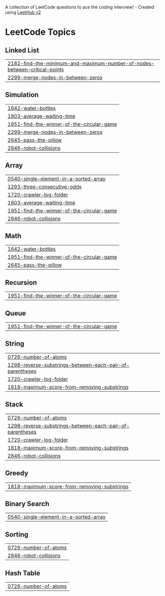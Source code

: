 A collection of LeetCode questions to ace the coding interview! - Created using [LeetHub v2](https://github.com/arunbhardwaj/LeetHub-2.0)
<!---LeetCode Topics Start-->
# LeetCode Topics
## Linked List
|  |
| ------- |
| [2182-find-the-minimum-and-maximum-number-of-nodes-between-critical-points](https://github.com/lalitsontyal/LEETCODE/tree/master/2182-find-the-minimum-and-maximum-number-of-nodes-between-critical-points) |
| [2299-merge-nodes-in-between-zeros](https://github.com/lalitsontyal/LEETCODE/tree/master/2299-merge-nodes-in-between-zeros) |
## Simulation
|  |
| ------- |
| [1642-water-bottles](https://github.com/lalitsontyal/LEETCODE/tree/master/1642-water-bottles) |
| [1803-average-waiting-time](https://github.com/lalitsontyal/LEETCODE/tree/master/1803-average-waiting-time) |
| [1951-find-the-winner-of-the-circular-game](https://github.com/lalitsontyal/LEETCODE/tree/master/1951-find-the-winner-of-the-circular-game) |
| [2299-merge-nodes-in-between-zeros](https://github.com/lalitsontyal/LEETCODE/tree/master/2299-merge-nodes-in-between-zeros) |
| [2645-pass-the-pillow](https://github.com/lalitsontyal/LEETCODE/tree/master/2645-pass-the-pillow) |
| [2846-robot-collisions](https://github.com/lalitsontyal/LEETCODE/tree/master/2846-robot-collisions) |
## Array
|  |
| ------- |
| [0540-single-element-in-a-sorted-array](https://github.com/lalitsontyal/LEETCODE/tree/master/0540-single-element-in-a-sorted-array) |
| [1293-three-consecutive-odds](https://github.com/lalitsontyal/LEETCODE/tree/master/1293-three-consecutive-odds) |
| [1720-crawler-log-folder](https://github.com/lalitsontyal/LEETCODE/tree/master/1720-crawler-log-folder) |
| [1803-average-waiting-time](https://github.com/lalitsontyal/LEETCODE/tree/master/1803-average-waiting-time) |
| [1951-find-the-winner-of-the-circular-game](https://github.com/lalitsontyal/LEETCODE/tree/master/1951-find-the-winner-of-the-circular-game) |
| [2846-robot-collisions](https://github.com/lalitsontyal/LEETCODE/tree/master/2846-robot-collisions) |
## Math
|  |
| ------- |
| [1642-water-bottles](https://github.com/lalitsontyal/LEETCODE/tree/master/1642-water-bottles) |
| [1951-find-the-winner-of-the-circular-game](https://github.com/lalitsontyal/LEETCODE/tree/master/1951-find-the-winner-of-the-circular-game) |
| [2645-pass-the-pillow](https://github.com/lalitsontyal/LEETCODE/tree/master/2645-pass-the-pillow) |
## Recursion
|  |
| ------- |
| [1951-find-the-winner-of-the-circular-game](https://github.com/lalitsontyal/LEETCODE/tree/master/1951-find-the-winner-of-the-circular-game) |
## Queue
|  |
| ------- |
| [1951-find-the-winner-of-the-circular-game](https://github.com/lalitsontyal/LEETCODE/tree/master/1951-find-the-winner-of-the-circular-game) |
## String
|  |
| ------- |
| [0726-number-of-atoms](https://github.com/lalitsontyal/LEETCODE/tree/master/0726-number-of-atoms) |
| [1298-reverse-substrings-between-each-pair-of-parentheses](https://github.com/lalitsontyal/LEETCODE/tree/master/1298-reverse-substrings-between-each-pair-of-parentheses) |
| [1720-crawler-log-folder](https://github.com/lalitsontyal/LEETCODE/tree/master/1720-crawler-log-folder) |
| [1818-maximum-score-from-removing-substrings](https://github.com/lalitsontyal/LEETCODE/tree/master/1818-maximum-score-from-removing-substrings) |
## Stack
|  |
| ------- |
| [0726-number-of-atoms](https://github.com/lalitsontyal/LEETCODE/tree/master/0726-number-of-atoms) |
| [1298-reverse-substrings-between-each-pair-of-parentheses](https://github.com/lalitsontyal/LEETCODE/tree/master/1298-reverse-substrings-between-each-pair-of-parentheses) |
| [1720-crawler-log-folder](https://github.com/lalitsontyal/LEETCODE/tree/master/1720-crawler-log-folder) |
| [1818-maximum-score-from-removing-substrings](https://github.com/lalitsontyal/LEETCODE/tree/master/1818-maximum-score-from-removing-substrings) |
| [2846-robot-collisions](https://github.com/lalitsontyal/LEETCODE/tree/master/2846-robot-collisions) |
## Greedy
|  |
| ------- |
| [1818-maximum-score-from-removing-substrings](https://github.com/lalitsontyal/LEETCODE/tree/master/1818-maximum-score-from-removing-substrings) |
## Binary Search
|  |
| ------- |
| [0540-single-element-in-a-sorted-array](https://github.com/lalitsontyal/LEETCODE/tree/master/0540-single-element-in-a-sorted-array) |
## Sorting
|  |
| ------- |
| [0726-number-of-atoms](https://github.com/lalitsontyal/LEETCODE/tree/master/0726-number-of-atoms) |
| [2846-robot-collisions](https://github.com/lalitsontyal/LEETCODE/tree/master/2846-robot-collisions) |
## Hash Table
|  |
| ------- |
| [0726-number-of-atoms](https://github.com/lalitsontyal/LEETCODE/tree/master/0726-number-of-atoms) |
<!---LeetCode Topics End-->